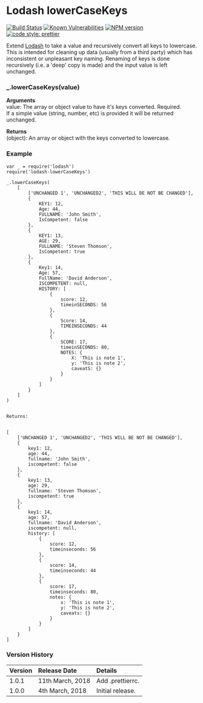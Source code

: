 # Lodash lowerCaseKeys

[![Build Status](https://travis-ci.org/davidwaterston/lodash-lowercasekeys.svg)](https://travis-ci.org/davidwaterston/lodash-lowercasekeys)
[![Known Vulnerabilities](https://snyk.io/test/github/davidwaterston/lodash-lowercasekeys/badge.svg?targetFile=package.json)](https://snyk.io/test/github/davidwaterston/lodash-lowercasekeys?targetFile=package.json)
[![NPM version](http://img.shields.io/npm/v/lodash-lowercasekeys.svg)](https://www.npmjs.com/package/lodash-lowercasekeys/)
[![code style: prettier](https://img.shields.io/badge/code_style-prettier-ff69b4.svg?style=flat-square)](https://github.com/prettier/prettier)

Extend [Lodash](https://lodash.com/) to take a value and recursively convert all keys to lowercase.
This is intended for cleaning up data (usually from a third party) which has inconsistent or unpleasant key naming.
Renaming of keys is done recursively (i.e. a 'deep' copy is made) and the input value is left unchanged.

### \_.lowerCaseKeys(value)

**Arguments**  
value: The array or object value to have it's keys converted. Required.  
If a simple value (string, number, etc) is provided it will be returned unchanged.

**Returns**  
(object): An array or object with the keys converted to lowercase.

### Example

```
var _ = require('lodash')
require('lodash-lowerCaseKeys')

_.lowerCaseKeys(
    [
        ['UNCHANGED 1', 'UNCHANGED2', 'THIS WILL BE NOT BE CHANGED'],
        {
            KEY1: 12,
            Age: 44,
            FULLNAME: 'John Smith',
            IsCompetent: false
        },
        {
            KEY1: 13,
            AGE: 29,
            FULLNAME: 'Steven Thomson',
            IsCompetent: true
        },
        {
            Key1: 14,
            Age: 57,
            FullName: 'David Anderson',
            ISCOMPETENT: null,
            HISTORY: [
                {
                    score: 12,
                    timeinSECONDS: 56
                },
                {
                    Score: 14,
                    TIMEINSECONDS: 44
                },
                {
                    SCORE: 17,
                    timeinSECONDS: 80,
                    NOTES: {
                        X: 'This is note 1',
                        y: 'This is note 2',
                        caveatS: {}
                    }
                }
            ]
        }
    ]
)


Returns:


[
    ['UNCHANGED 1', 'UNCHANGED2', 'THIS WILL BE NOT BE CHANGED'],
    {
        key1: 12,
        age: 44,
        fullname: 'John Smith',
        iscompetent: false
    },
    {
        key1: 13,
        age: 29,
        fullname: 'Steven Thomson',
        iscompetent: true
    },
    {
        key1: 14,
        age: 57,
        fullname: 'David Anderson',
        iscompetent: null,
        history: [
            {
                score: 12,
                timeinseconds: 56
            },
            {
                score: 14,
                timeinseconds: 44
            },
            {
                score: 17,
                timeinseconds: 80,
                notes: {
                    x: 'This is note 1',
                    y: 'This is note 2',
                    caveats: {}
                }
            }
        ]
    }
]
```

### Version History

| Version | Release Date     | Details          |
| :------ | :--------------- | :--------------- |
| 1.0.1   | 11th March, 2018 | Add .prettierrc. |
| 1.0.0   | 4th March, 2018  | Initial release. |
